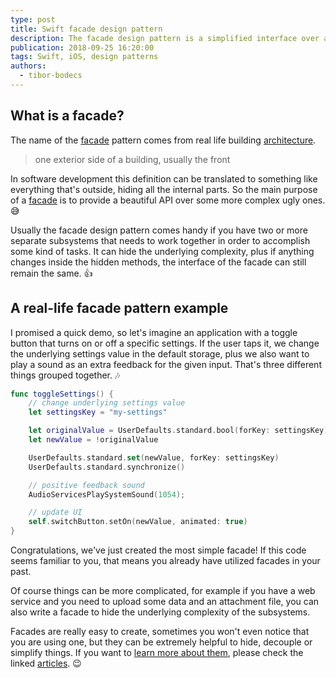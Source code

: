 ```yaml
---
type: post
title: Swift facade design pattern
description: The facade design pattern is a simplified interface over a complex subsystem. Let me show you a real quick example using Swift.
publication: 2018-09-25 16:20:00
tags: Swift, iOS, design patterns
authors:
  - tibor-bodecs
---
```


## What is a facade?

The name of the [facade](https://medium.com/swiftworld/swift-world-design-patterns-facade-579ef4b3319f) pattern comes from real life building [architecture](https://en.wikipedia.org/wiki/Facade).

> one exterior side of a building, usually the front

In software development this definition can be translated to something like everything that's outside, hiding all the internal parts. So the main purpose of a [facade](https://medium.com/ios-development-tips-and-tricks/design-patterns-with-swift-facade-pattern-f3afc65a1e19) is to provide a beautiful API over some more complex ugly ones. 😅

Usually the facade design pattern comes handy if you have two or more separate subsystems that needs to work together in order to accomplish some kind of tasks. It can hide the underlying complexity, plus if anything changes inside the hidden methods, the interface of the facade can still remain the same. 👍

## A real-life facade pattern example

I promised a quick demo, so let's imagine an application with a toggle button that turns on or off a specific settings. If the user taps it, we change the underlying settings value in the default storage, plus we also want to play a sound as an extra feedback for the given input. That's three different things grouped together. 🎶

```swift
func toggleSettings() {
    // change underlying settings value
    let settingsKey = "my-settings"

    let originalValue = UserDefaults.standard.bool(forKey: settingsKey)
    let newValue = !originalValue

    UserDefaults.standard.set(newValue, forKey: settingsKey)
    UserDefaults.standard.synchronize()

    // positive feedback sound
    AudioServicesPlaySystemSound(1054);

    // update UI
    self.switchButton.setOn(newValue, animated: true)
}
```

Congratulations, we've just created the most simple facade! If this code seems familiar to you, that means you already have utilized facades in your past.

Of course things can be more complicated, for example if you have a web service and you need to upload some data and an attachment file, you can also write a facade to hide the underlying complexity of the subsystems.

Facades are really easy to create, sometimes you won't even notice that you are using one, but they can be extremely helpful to hide, decouple or simplify things. If you want to [learn more about them](https://www.appcoda.com/design-pattern-structural/), please check the linked [articles](https://rubygarage.org/blog/swift-design-patterns). 😉
